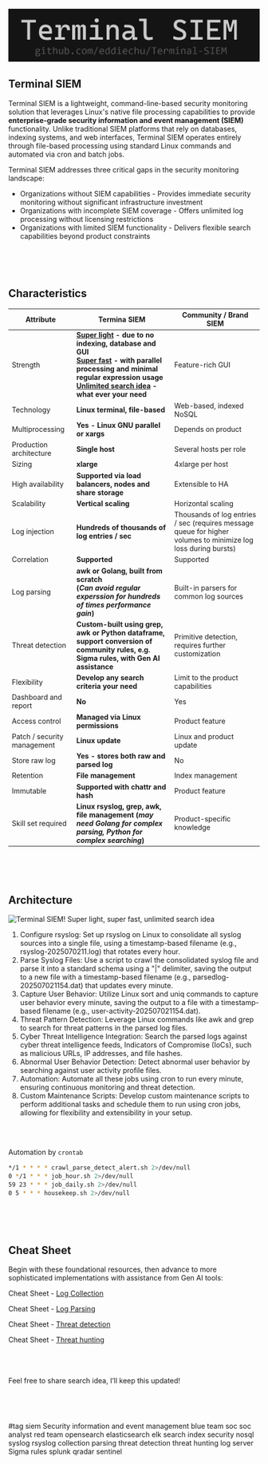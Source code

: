 ![Terminal SIEM! Super light, super fast, unlimited search idea](https://github.com/eddiechu/Terminal-SIEM/blob/main/image/terminalsiem1.gif?raw=true)

## **Terminal SIEM**
Terminal SIEM is a lightweight, command-line-based security monitoring solution that leverages Linux's native file processing capabilities to provide **enterprise-grade security information and event management (SIEM)** functionality. Unlike traditional SIEM platforms that rely on databases, indexing systems, and web interfaces, Terminal SIEM operates entirely through file-based processing using standard Linux commands and automated via cron and batch jobs.

Terminal SIEM addresses three critical gaps in the security monitoring landscape:<br />
- Organizations without SIEM capabilities - Provides immediate security monitoring without significant infrastructure investment<br />
- Organizations with incomplete SIEM coverage - Offers unlimited log processing without licensing restrictions<br />
- Organizations with limited SIEM functionality - Delivers flexible search capabilities beyond product constraints<br />

<br />
<br />
<br />

## **Characteristics**
Attribute | Termina SIEM | Community \/ Brand SIEM
--- | --- | --- 
Strength | **<ins>Super light</ins> - due to no indexing, database and GUI<br /><ins>Super fast</ins> - with parallel processing and minimal regular expression usage<br /><ins>Unlimited search idea</ins> - what ever your need** | Feature-rich GUI
Technology | **Linux terminal, file-based** | Web-based, indexed NoSQL
Multiprocessing | **Yes - Linux GNU parallel or xargs** | Depends on product
Production architecture | **Single host** | Several hosts per role
Sizing | **xlarge** | 4xlarge per host
High availability | **Supported via load balancers, nodes and share storage** | Extensible to HA
Scalability | **Vertical scaling** | Horizontal scaling
Log injection | **Hundreds of thousands of log entries / sec** | Thousands of log entries / sec (requires message queue for higher volumes to minimize log loss during bursts)
Correlation | **Supported** | Supported
Log parsing | **awk or Golang, built from scratch<br/>(*Can avoid regular experssion for hundreds of times performance gain*)** | Built-in parsers for common log sources
Threat detection | **Custom-built using grep, awk or Python dataframe, support conversion of community rules, e.g. Sigma rules, with Gen AI assistance** | Primitive detection, requires further customization
Flexibility | **Develop any search criteria your need** | Limit to the product capabilities
Dashboard and report | **No** | Yes
Access control | **Managed via Linux permissions** | Product feature
Patch / security management | **Linux update** | Linux and product update
Store raw log | **Yes - stores both raw and parsed log** | No
Retention | **File management** | Index management
Immutable | **Supported with chattr and hash** | Product feature
Skill set required | **Linux rsyslog, grep, awk, file management (*may need Golang for complex parsing, Python for complex searching*)** | Product-specific knowledge

<br />
<br />
<br />

## **Architecture**
![Terminal SIEM! Super light, super fast, unlimited search idea](https://eddiechu.github.io/terminalsiem2.svg)

1. Configure rsyslog: Set up rsyslog on Linux to consolidate all syslog sources into a single file, using a timestamp-based filename (e.g., rsyslog-2025070211.log) that rotates every hour.
2. Parse Syslog Files: Use a script to crawl the consolidated syslog file and parse it into a standard schema using a "|" delimiter, saving the output to a new file with a timestamp-based filename (e.g., parsedlog-202507021154.dat) that updates every minute.
3. Capture User Behavior: Utilize Linux sort and uniq commands to capture user behavior every minute, saving the output to a file with a timestamp-based filename (e.g., user-activity-202507021154.dat).
4. Threat Pattern Detection: Leverage Linux commands like awk and grep to search for threat patterns in the parsed log files.
5. Cyber Threat Intelligence Integration: Search the parsed logs against cyber threat intelligence feeds, Indicators of Compromise (IoCs), such as malicious URLs, IP addresses, and file hashes.
6. Abnormal User Behavior Detection: Detect abnormal user behavior by searching against user activity profile files.
7. Automation: Automate all these jobs using cron to run every minute, ensuring continuous monitoring and threat detection.
8. Custom Maintenance Scripts: Develop custom maintenance scripts to perform additional tasks and schedule them to run using cron jobs, allowing for flexibility and extensibility in your setup.

<br />
<br />

Automation by `crontab`

```bash
*/1 * * * * crawl_parse_detect_alert.sh 2>/dev/null
0 */1 * * * job_hour.sh 2>/dev/null
59 23 * * * job_daily.sh 2>/dev/null
0 5 * * * housekeep.sh 2>/dev/null
```
<br />
<br />
<br />

## **Cheat Sheet**
Begin with these foundational resources, then advance to more sophisticated implementations with assistance from Gen AI tools:

Cheat Sheet - [Log Collection](Terminal%20SIEM%20-%20Cheat%20Sheet%20-%201.%20Log%20Collection.md)

Cheat Sheet - [Log Parsing](Terminal%20SIEM%20-%20Cheat%20Sheet%20-%202.%20Log%20Parsing.md)

Cheat Sheet - [Threat detection](Terminal%20SIEM%20-%20Cheat%20Sheet%20-%203.%20Threat%20detection.md)

Cheat Sheet - [Threat hunting](Terminal%20SIEM%20-%20Cheat%20Sheet%20-%204.%20Threat%20hunting.md)

<br />
<br />
<br />
Feel free to share search idea, I’ll keep this updated!
<br />
<br />
<br />


#
#tag
siem
Security information and event management
blue team
soc
soc analyst
red team
opensearch
elasticsearch
elk
search
index
security
nosql
syslog
rsyslog
collection
parsing
threat detection
threat hunting
log server
Sigma rules
splunk
qradar
sentinel
